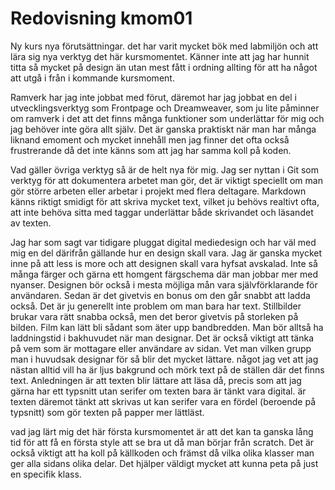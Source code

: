 ---
---
Redovisning kmom01
=========================

Ny kurs nya förutsättningar. det har varit mycket bök med labmiljön och att lära sig nya verktyg det här kursmomentet. Känner inte att jag har hunnit titta så mycket på design än utan mest fått i ordning allting för att ha något att utgå i från i kommande kursmoment.

Ramverk har jag inte jobbat med förut, däremot har jag jobbat en del i utvecklingsverktyg som Frontpage och Dreamweaver, som ju lite påminner om ramverk i det att det finns många funktioner som underlättar för mig och jag behöver inte göra allt själv. Det är ganska praktiskt när man har många liknand emoment och mycket innehåll men jag finner det ofta också frustrerande då det inte känns som att jag har samma koll på koden.

Vad gäller övriga verktyg så är de helt nya för mig. Jag ser nyttan i Git som verktyg för att dokumentera arbetet man gör, det är viktigt speciellt om man gör större arbeten eller arbetar i projekt med flera deltagare. Markdown känns riktigt smidigt för att skriva mycket text, vilket ju behövs realtivt ofta, att inte behöva sitta med taggar underlättar både skrivandet och läsandet av texten.

Jag har som sagt var tidigare pluggat digital mediedesign och har väl med mig en del därifrån gällande hur en design skall vara. Jag är ganska mycket inne på att less is more och att designen skall vara hyfsat avskalad. Inte så många färger och gärna ett homgent färgschema där man jobbar mer med nyanser. Designen bör också i mesta möjliga mån vara självförklarande för användaren. Sedan är det givetvis en bonus om den går snabbt att ladda också. Det är ju generellt inte problem om man bara har text. Stillbilder brukar vara rätt snabba också, men det beror givetvis på storleken på bilden. Film kan lätt bli sådant som äter upp bandbredden. Man bör alltså ha laddningstid i bakhuvudet när man designar. Det är också viktigt att tänka på vem som är mottagare eller användare av sidan. Vet man vilken grupp man i huvudsak designar för så blir det mycket lättare. något jag vet att jag nästan alltid vill ha är ljus bakgrund och mörk text på de ställen där det finns text. Anledningen är att texten blir lättare att läsa då, precis som att jag gärna har ett typsnitt utan serifer om texten bara är tänkt vara digital. är texten däremot tänkt att skrivas ut kan serifer vara en fördel (beroende på typsnitt) som gör texten på papper mer lättläst.

vad jag lärt mig det här första kursmomentet är att det kan ta ganska lång tid för att få en första style att se bra ut då man börjar från scratch. Det är också viktigt att ha koll på källkoden och främst då vilka olika klasser man ger alla sidans olika delar. Det hjälper väldigt mycket att kunna peta på just en specifik klass.
